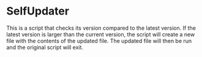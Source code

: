 # SelfUpdater

This is a script that checks its version compared to the latest version. If the latest version is larger than the current version, the script will create a new file with the contents of the updated file. The updated file will then be run and the original script will exit.
